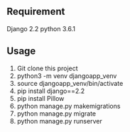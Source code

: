 <h2>Requirement</h2>
Django 2.2
python 3.6.1

<h2>Usage</h2>
<ol>
<li>Git clone this project</li>
<li>python3 -m venv djangoapp_venv</li>
<li>source djangoapp_venv/bin/activate</li>
<li>pip install django==2.2</li>
<li>pip install Pillow</li>
<li>python manage.py makemigrations</li>
<li>python manage.py migrate</li>
<li>python manage.py runserver</li>
</ol>
